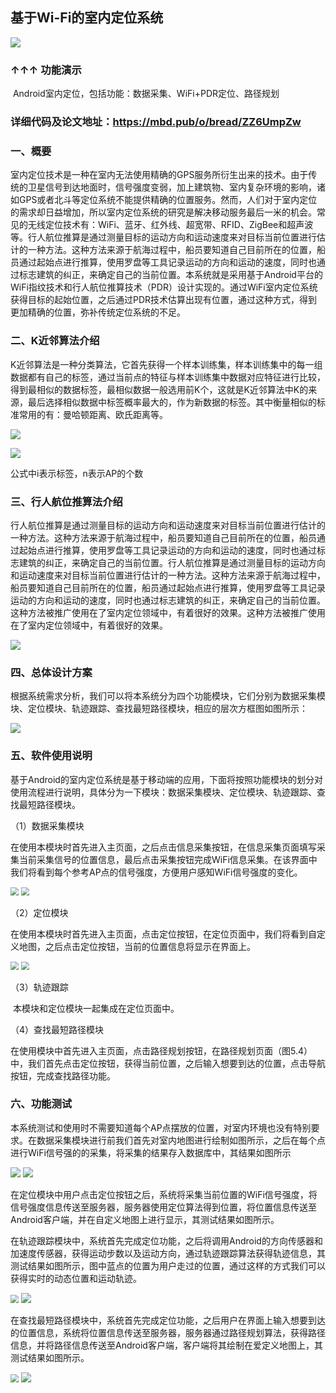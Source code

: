 ## 基于Wi-Fi的室内定位系统
[![](https://img.shields.io/badge/video-1.0-green)](https://b23.tv/d6bHme)

### ↑↑↑ 功能演示
​ Android室内定位，包括功能：数据采集、WiFi+PDR定位、路径规划
### 详细代码及论文地址：https://mbd.pub/o/bread/ZZ6UmpZw

###  一、概要

​        室内定位技术是一种在室内无法使用精确的GPS服务所衍生出来的技术。由于传统的卫星信号到达地面时，信号强度变弱，加上建筑物、室内复杂环境的影响，诸如GPS或者北斗等定位系统不能提供精确的位置服务。然而，人们对于室内定位的需求却日益增加，所以室内定位系统的研究是解决移动服务最后一米的机会。常见的无线定位技术有：WiFi、蓝牙、红外线、超宽带、RFID、ZigBee和超声波等。行人航位推算是通过测量目标的运动方向和运动速度来对目标当前位置进行估计的一种方法。这种方法来源于航海过程中，船员要知道自己目前所在的位置，船员通过起始点进行推算，使用罗盘等工具记录运动的方向和运动的速度，同时也通过标志建筑的纠正，来确定自己的当前位置。本系统就是采用基于Android平台的WiFi指纹技术和行人航位推算技术（PDR）设计实现的。通过WiFi室内定位系统获得目标的起始位置，之后通过PDR技术估算出现有位置，通过这种方式，得到更加精确的位置，弥补传统定位系统的不足。

### 二、K近邻算法介绍

​       K近邻算法是一种分类算法，它首先获得一个样本训练集，样本训练集中的每一组数据都有自己的标签，通过当前点的特征与样本训练集中数据对应特征进行比较，得到最相似的数据标签，最相似数据一般选用前K个，这就是K近邻算法中K的来源，最后选择相似数据中标签概率最大的，作为新数据的标签。其中衡量相似的标准常用的有：曼哈顿距离、欧氏距离等。

![](https://cdn.jsdelivr.net/gh/GXW19961104/photoCloud/blogImg/20200520232130.png)

![](https://cdn.jsdelivr.net/gh/GXW19961104/photoCloud/blogImg/20200520232255.png)

公式中i表示标签，n表示AP的个数

### 三、行人航位推算法介绍

​        行人航位推算是通过测量目标的运动方向和运动速度来对目标当前位置进行估计的一种方法。这种方法来源于航海过程中，船员要知道自己目前所在的位置，船员通过起始点进行推算，使用罗盘等工具记录运动的方向和运动的速度，同时也通过标志建筑的纠正，来确定自己的当前位置。行人航位推算是通过测量目标的运动方向和运动速度来对目标当前位置进行估计的一种方法。这种方法来源于航海过程中，船员要知道自己目前所在的位置，船员通过起始点进行推算，使用罗盘等工具记录运动的方向和运动的速度，同时也通过标志建筑的纠正，来确定自己的当前位置。这种方法被推广使用在了室内定位领域中，有着很好的效果。这种方法被推广使用在了室内定位领域中，有着很好的效果。

![](https://cdn.jsdelivr.net/gh/GXW19961104/photoCloud/blogImg/20200520232329.png)

### 四、总体设计方案

​       根据系统需求分析，我们可以将本系统分为四个功能模块，它们分别为数据采集模块、定位模块、轨迹跟踪、查找最短路径模块，相应的层次方框图如图所示：

![](https://cdn.jsdelivr.net/gh/GXW19961104/photoCloud/blogImg/20200520232359.png)

### 五、软件使用说明

​       基于Android的室内定位系统是基于移动端的应用，下面将按照功能模块的划分对使用流程进行说明，具体分为一下模块：数据采集模块、定位模块、轨迹跟踪、查找最短路径模块。

（1）数据采集模块

​       在使用本模块时首先进入主页面，之后点击信息采集按钮，在信息采集页面填写采集当前采集信号的位置信息，最后点击采集按钮完成WiFi信息采集。在该界面中我们将看到每个参考AP点的信号强度，方便用户感知WiFi信号强度的变化。  

<img src="https://cdn.jsdelivr.net/gh/GXW19961104/photoCloud/blogImg/20200520232439.png" style="zoom:80%;" />  <img src="https://cdn.jsdelivr.net/gh/GXW19961104/photoCloud/blogImg/20200520232458.png" style="zoom:80%;" />

（2）定位模块

​       在使用本模块时首先进入主页面，点击定位按钮，在定位页面中，我们将看到自定义地图，之后点击定位按钮，当前的位置信息将显示在界面上。

<img src="https://cdn.jsdelivr.net/gh/GXW19961104/photoCloud/blogImg/20200521002120.png" style="zoom:80%;" />  <img src="https://cdn.jsdelivr.net/gh/GXW19961104/photoCloud/blogImg/20200521002133.png" style="zoom:80%;" />



（3）轨迹跟踪

​       本模块和定位模块一起集成在定位页面中。

（4）查找最短路径模块

​       在使用模块中首先进入主页面，点击路径规划按钮，在路径规划页面（图5.4）中，我们首先点击定位按钮，获得当前位置，之后输入想要到达的位置，点击导航按钮，完成查找路径功能。

### 六、功能测试

​       本系统测试和使用时不需要知道每个AP点摆放的位置，对室内环境也没有特别要求。在数据采集模块进行前我们首先对室内地图进行绘制如图所示，之后在每个点进行WiFi信号强的的采集，将采集的结果存入数据库中，其结果如图所示

![](https://cdn.jsdelivr.net/gh/GXW19961104/photoCloud/blogImg/20200521002314.png)  ![](https://cdn.jsdelivr.net/gh/GXW19961104/photoCloud/blogImg/20200521002325.png)



​       在定位模块中用户点击定位按钮之后，系统将采集当前位置的WiFi信号强度，将信号强度信息传送至服务器，服务器使用定位算法得到位置，将位置信息传送至Android客户端，并在自定义地图上进行显示，其测试结果如图所示。

​       在轨迹跟踪模块中，系统首先完成定位功能，之后将调用Android的方向传感器和加速度传感器，获得运动步数以及运动方向，通过轨迹跟踪算法获得轨迹信息，其测试结果如图所示，图中蓝点的位置为用户走过的位置，通过这样的方式我们可以获得实时的动态位置和运动轨迹。

<img src="https://cdn.jsdelivr.net/gh/GXW19961104/photoCloud/blogImg/20200521002450.png" style="zoom:80%;"/>  ![](https://cdn.jsdelivr.net/gh/GXW19961104/photoCloud/blogImg/20200521002515.png)

​       在查找最短路径模块中，系统首先完成定位功能，之后用户在界面上输入想要到达的位置信息，系统将位置信息传送至服务器，服务器通过路径规划算法，获得路径信息，并将路径信息传送至Android客户端，客户端将其绘制在爱定义地图上，其测试结果如图所示。

<img src="https://cdn.jsdelivr.net/gh/GXW19961104/photoCloud/blogImg/20200521002718.png" style="zoom:80%;" />  ![](https://cdn.jsdelivr.net/gh/GXW19961104/photoCloud/blogImg/20200521002737.png)





